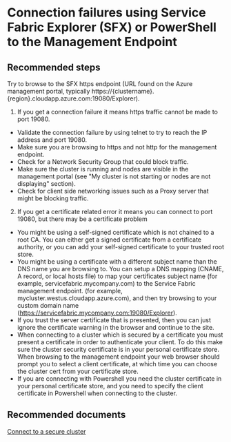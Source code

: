 <properties 
	pageTitle="Connection failures using Service Fabric Explorer (SFX) or PowerShell to the Management Endpoint " 
	description="Connection failures using Service Fabric Explorer (SFX) or PowerShell to the Management Endpoint " 
	service="microsoft.servicefabric"
	resource="clusters"
	authors="pkcsf"
	displayOrder="8"
	selfHelpType="resource"
	supportTopicIds=""
	resourceTags="servicefabric"
	productPesIds=""
	cloudEnvironments="public"	 
/>
 
# Connection failures using Service Fabric Explorer (SFX) or PowerShell to the Management Endpoint 

## **Recommended steps**

Try to browse to the SFX https endpoint (URL found on the Azure management portal, typically https://{clustername}.{region}.cloudapp.azure.com:19080/Explorer).  

1. If you get a connection failure it means https traffic cannot be made to port 19080.
  + Validate the connection failure by using telnet to try to reach the IP address and port 19080.
  +	Make sure you are browsing to https and not http for the management endpoint.
  +	Check for a Network Security Group that could block traffic.
  +	Make sure the cluster is running and nodes are visible in the management portal (see "My cluster is not starting or nodes are not displaying" section). 
  +	Check for client side networking issues such as a Proxy server that might be blocking traffic.

2.	If you get a certificate related error it means you can connect to port 19080, but there may be a certificate problem
  + You might be using a self-signed certificate which is not chained to a root CA.  You can either get a signed certificate from a certificate authority, or you can add your self-signed certificate to your trusted root store.
  + You might be using a certificate with a different subject name than the DNS name you are browsing to.  You can setup a DNS mapping (CNAME, A record, or local hosts file) to map your certificates subject name (for example, servicefabric.mycompany.com) to the Service Fabric management endpoint. (for example, mycluster.westus.cloudapp.azure.com), and then try browsing to your custom domain name (https://servicefabric.mycompany.com:19080/Explorer).
  + If you trust the server certificate that is presented, then you can just ignore the certificate warning in the browser and continue to the site.
  +	When connecting to a cluster which is secured by a certificate you must present a certificate in order to authenticate your client.  To do this make sure the cluster security certificate is in your personal certificate store.  When browsing to the management endpoint your web browser should prompt you to select a client certificate, at which time you can choose the cluster cert from your certificate store.
  +	If you are connecting with Powershell you need the cluster certificate in your personal certificate store, and you need to specify the client certificate in Powershell when connecting to the cluster. 
  
## **Recommended documents**
   [Connect to a secure cluster](https://azure.microsoft.com/documentation/articles/service-fabric-connect-to-secure-cluster/)

